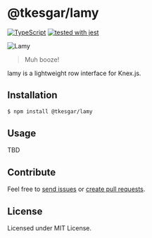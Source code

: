# @tkesgar/lamy

[![TypeScript](https://img.shields.io/badge/%3C%2F%3E-TypeScript-%230074c1.svg)](http://www.typescriptlang.org/)
[![tested with jest](https://img.shields.io/badge/tested_with-jest-99424f.svg)](https://github.com/facebook/jest)

![Lamy](https://media1.tenor.com/images/ab06f3d5fc0cb2301f96778bc59d8ea1/tenor.gif)

> Muh booze!

lamy is a lightweight row interface for Knex.js.

## Installation

```bash
$ npm install @tkesgar/lamy
```

## Usage

TBD

## Contribute

Feel free to [send issues][issues] or [create pull requests][pulls].

## License

Licensed under MIT License.

[issues]: https://github.com/tkesgar/lamy/issues
[pulls]: https://github.com/tkesgar/lamy/pulls
